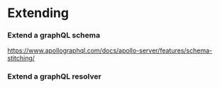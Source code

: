 # Extending

### Extend a graphQL schema

https://www.apollographql.com/docs/apollo-server/features/schema-stitching/

### Extend a graphQL resolver